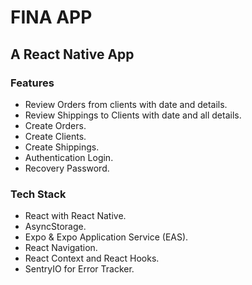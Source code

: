 # FINA APP
## A React Native App

### Features
 - Review Orders from clients with date and details.
 - Review Shippings to Clients with date and all details.
 - Create Orders.
 - Create Clients.
 - Create Shippings.
 - Authentication Login.
 - Recovery Password.

### Tech Stack
- React with React Native. 
- AsyncStorage.
- Expo  & Expo Application Service (EAS).
- React Navigation.
- React Context and React Hooks.
- SentryIO for Error Tracker.